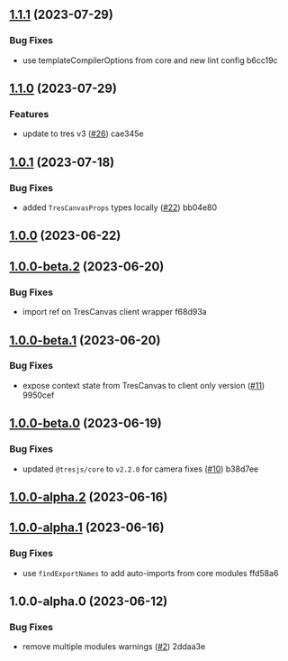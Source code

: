 

## [1.1.1](///compare/1.1.0...1.1.1) (2023-07-29)


### Bug Fixes

* use templateCompilerOptions from core and new lint config b6cc19c

## [1.1.0](///compare/1.0.1...1.1.0) (2023-07-29)


### Features

* update to tres v3 ([#26](null//null/issues/26)) cae345e

## [1.0.1](///compare/1.0.0...1.0.1) (2023-07-18)


### Bug Fixes

* added `TresCanvasProps` types locally ([#22](null//null/issues/22)) bb04e80

## [1.0.0](///compare/1.0.0-beta.2...1.0.0) (2023-06-22)

## [1.0.0-beta.2](///compare/1.0.0-beta.1...1.0.0-beta.2) (2023-06-20)


### Bug Fixes

* import ref on TresCanvas client wrapper f68d93a

## [1.0.0-beta.1](///compare/1.0.0-beta.0...1.0.0-beta.1) (2023-06-20)


### Bug Fixes

* expose context state from TresCanvas to client only version ([#11](null//null/issues/11)) 9950cef

## [1.0.0-beta.0](///compare/1.0.0-alpha.2...1.0.0-beta.0) (2023-06-19)


### Bug Fixes

* updated `@tresjs/core` to `v2.2.0` for camera fixes ([#10](null//null/issues/10)) b38d7ee

## [1.0.0-alpha.2](///compare/1.0.0-alpha.1...1.0.0-alpha.2) (2023-06-16)

## [1.0.0-alpha.1](///compare/1.0.0-alpha.0...1.0.0-alpha.1) (2023-06-16)


### Bug Fixes

* use `findExportNames` to add auto-imports from core modules ffd58a6

## 1.0.0-alpha.0 (2023-06-12)


### Bug Fixes

* remove multiple modules warnings ([#2](null//null/issues/2)) 2ddaa3e